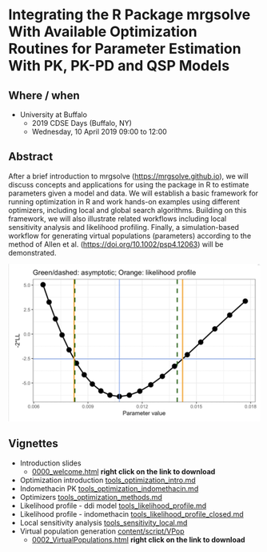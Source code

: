# Integrating the R Package mrgsolve With Available Optimization Routines for Parameter Estimation With PK, PK-PD and QSP Models

## Where / when

- University at Buffalo
  - 2019 CDSE Days (Buffalo, NY)
  - Wednesday, 10 April 2019 09:00 to 12:00


## Abstract

After a brief introduction to mrgsolve (https://mrgsolve.github.io), we will
discuss concepts and applications for using the package in R to estimate
parameters given a model and data.  We will establish a basic framework for
running optimization in R and work hands-on examples using different optimizers,
including local and global search algorithms. Building on this framework, we
will also illustrate related workflows including local sensitivity analysis and
likelihood profiling. Finally, a simulation-based workflow for generating
virtual populations (parameters) according to the method of Allen et al.
(https://doi.org/10.1002/psp4.12063) will be demonstrated.


<img src = "content/images/readme_1.png" width = "600px"></img>

## Vignettes

- Introduction slides
    - [0000_welcome.html](https://raw.githubusercontent.com/metrumresearchgroup/ub-cdse-2019/master/content/slides/0000_welcome.html) __right click on the link to download__
- Optimization introduction [tools_optimization_intro.md](content/tools_optimization_intro.md)
- Indomethacin PK [tools_optimization_indomethacin.md](content/tools_optimization_indomethacin.md)
- Optimizers [tools_optimization_methods.md](content/tools_optimization_methods.md)
- Likelihood profile - ddi model [tools_likelihood_profile.md](content/tools_profile_likelihood.md)
- Likelihood profile - indomethacin [tools_likelihood_profile_closed.md](content/tools_profile_likelihood_closed.md)
- Local sensitivity analysis [tools_sensitivity_local.md](content/tools_sensitivity_local.md)
- Virtual population generation [content/script/VPop](content/script/VPop)
    - [0002_VirtualPopulations.html](https://raw.githubusercontent.com/metrumresearchgroup/ub-cdse-2019/master/content/slides/0002_VirtualPopulations.html) __right click on the link to download__

